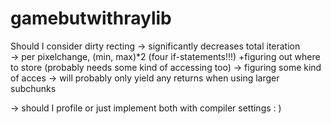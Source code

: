 # gamebutwithraylib


Should I consider dirty recting
-> significantly decreases total iteration  
-> per pixelchange, (min, max)*2 (four if-statements!!!) +figuring out where to store (probably needs some kind of accessing too)
-> figuring some kind of acces
-> will probably only yield any returns when using larger subchunks

-> should I profile or just implement both with compiler settings : )
